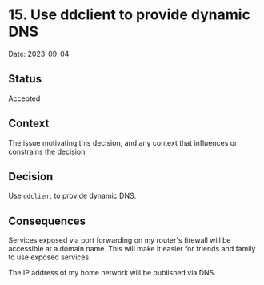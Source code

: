 # 15. Use ddclient to provide dynamic DNS

Date: 2023-09-04

## Status

Accepted

## Context

The issue motivating this decision, and any context that influences or constrains the decision.

## Decision

Use `ddclient` to provide dynamic DNS.

## Consequences

Services exposed via port forwarding on my router's firewall will be accessible at a domain name.
This will make it easier for friends and family to use exposed services.

The IP address of my home network will be published via DNS.
